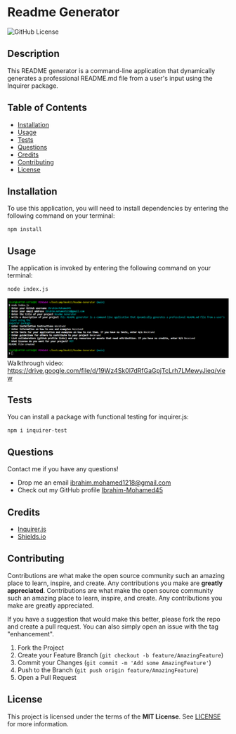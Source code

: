  # Readme Generator
![GitHub License](https://img.shields.io/badge/License-MIT-blue.svg)
## Description 
This README generator is a command-line application that dynamically generates a professional README.md file from a user's input using the Inquirer package.

## Table of Contents
- [Installation](#Installation)
- [Usage](#Usage)
- [Tests](#Tests)
- [Questions](#Questions)
- [Credits](#Credits)
- [Contributing](#Contributing)
- [License](#License)

## Installation
To use this application, you will need to install dependencies by entering the following command on your terminal:
```
npm install
```

## Usage
The application is invoked by entering the following command on your terminal:
```
node index.js
```

<img src="assets\Readme-generator-pic.png" alt="Image of what the CLI should look like.">
Walkthrough video: <a href="https://drive.google.com/file/d/19Wz4Sk0l7dRfGaGpjTcLrh7LMewyJieq/view" target="_blank"> https://drive.google.com/file/d/19Wz4Sk0l7dRfGaGpjTcLrh7LMewyJieq/view</a>

## Tests
You can install a package with functional testing for inquirer.js:
```
npm i inquirer-test
```

## Questions
Contact me if you have any questions!
- Drop me an email [ibrahim.mohamed1218@gmail.com](mailto:ibrahim.mohamed1218@gmail.com)
- Check out my GitHub profile [Ibrahim-Mohamed45](https://github.com/Ibrahim-Mohamed45)

## Credits
- <a href="https://www.npmjs.com/package/inquirer" target="_blank"> Inquirer.js</a>
- <a href="https://shields.io/" target="_blank"> Shields.io</a>

## Contributing
Contributions are what make the open source community such an amazing place to learn, inspire, and create. Any contributions you make are **greatly appreciated**.
Contributions are what make the open source community such an amazing place to learn, inspire, and create. Any contributions you make are greatly appreciated.

If you have a suggestion that would make this better, please fork the repo and create a pull request. You can also simply open an issue with the tag "enhancement".

1. Fork the Project
2. Create your Feature Branch (```git checkout -b feature/AmazingFeature```)
3. Commit your Changes (```git commit -m 'Add some AmazingFeature'```)
4. Push to the Branch (```git push origin feature/AmazingFeature```)
5. Open a Pull Request


## License
This project is licensed under the terms of the **MIT License**. See [LICENSE](LICENSE) for more information.
